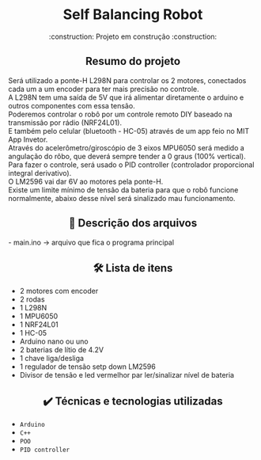 <h1 align="center"> Self Balancing Robot </h1>
<p  align="center"> 
    :construction:  Projeto em construção  :construction:
</p>

<h2 align="center">  Resumo do projeto </h2>
<p>
    Será utilizado a ponte-H L298N para controlar os 2 motores, conectados cada um a um encoder para ter mais precisão no controle. <br>
    A L298N tem uma saída de 5V que irá alimentar diretamente o arduino e outros componentes com essa tensão. <br>
    Poderemos controlar o robô por um controle remoto DIY baseado na transmissão por rádio (NRF24L01). <br>
    E também pelo celular (bluetooth - HC-05) através de um app feio no MIT App Invetor. <br>
    Através do acelerômetro/giroscópio de 3 eixos MPU6050 será medido a angulação do rôbo, que deverá sempre tender a 0 graus (100% vertical). <br>
    Para fazer o controle, será usado o PID controller (controlador proporcional integral derivativo). <br>
    O LM2596 vai dar 6V ao motores pela ponte-H. <br>
    Existe um limite mínimo de tensão da bateria para que o robô funcione normalmente, abaixo desse nível será sinalizado mau funcionamento. <br>
</p>

<h2 align="center">  📁 Descrição dos arquivos </h2>
- main.ino -> arquivo que fica o programa principal

<h2 align="center">  🛠️ Lista de itens </h2>

- 2 motores com encoder
- 2 rodas
- 1 L298N
- 1 MPU6050
- 1 NRF24L01
- 1 HC-05
- Arduino nano ou uno
- 2 baterias de lítio de 4.2V
- 1 chave liga/desliga
- 1 regulador de tensão setp down LM2596
- Divisor de tensão e led vermelhor par ler/sinalizar nível de bateria

<h2 align="center">  ✔️ Técnicas e tecnologias utilizadas </h2>

- ``Arduino``
- ``C++``
- ``POO``
- ``PID controller``
